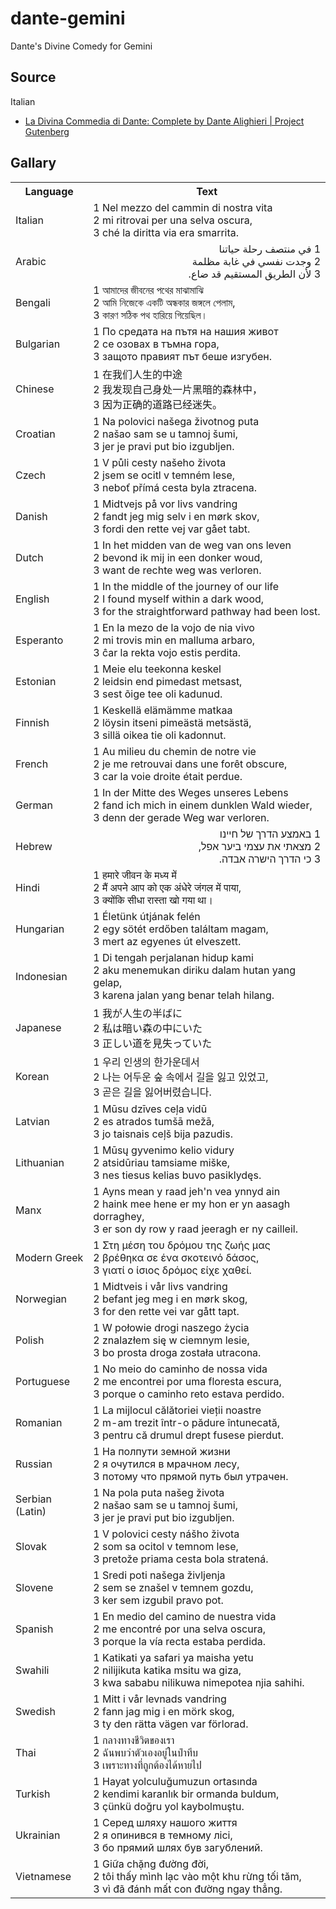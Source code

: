 # dante-gemini

Dante's Divine Comedy for Gemini

## Source

Italian

* [La Divina Commedia di Dante: Complete by Dante Alighieri | Project Gutenberg](https://www.gutenberg.org/ebooks/1000)

## Gallary

<table>
<tr><th>Language</th><th>Text</th></tr>
<tr><td>Italian</td><td>1 Nel mezzo del cammin di nostra vita<br>2 mi ritrovai per una selva oscura,<br>3 ché la diritta via era smarrita.</td></tr>
<tr><td>Arabic</td><td dir="rtl" align="right">1 في منتصف رحلة حياتنا<br>2 وجدت نفسي في غابة مظلمة<br>3 لأن الطريق المستقيم قد ضاع.</td></tr>
<tr><td>Bengali</td><td>1 আমাদের জীবনের পথের মাঝামাঝি<br>2 আমি নিজেকে একটি অন্ধকার জঙ্গলে পেলাম,<br>3 কারণ সঠিক পথ হারিয়ে গিয়েছিল।</td></tr>
<tr><td>Bulgarian</td><td>1 По средата на пътя на нашия живот<br>2 се озовах в тъмна гора,<br>3 защото правият път беше изгубен.</td></tr>
<tr><td>Chinese</td><td>1 在我们人生的中途<br>2 我发现自己身处一片黑暗的森林中，<br>3 因为正确的道路已经迷失。</td></tr>
<tr><td>Croatian</td><td>1 Na polovici našega životnog puta<br>2 našao sam se u tamnoj šumi,<br>3 jer je pravi put bio izgubljen.</td></tr>
<tr><td>Czech</td><td>1 V půli cesty našeho života<br>2 jsem se ocitl v temném lese,<br>3 neboť přímá cesta byla ztracena.</td></tr>
<tr><td>Danish</td><td>1 Midtvejs på vor livs vandring<br>2 fandt jeg mig selv i en mørk skov,<br>3 fordi den rette vej var gået tabt.</td></tr>
<tr><td>Dutch</td><td>1 In het midden van de weg van ons leven<br>2 bevond ik mij in een donker woud,<br>3 want de rechte weg was verloren.</td></tr>
<tr><td>English</td><td>1 In the middle of the journey of our life<br>2 I found myself within a dark wood,<br>3 for the straightforward pathway had been lost.</td></tr>
<tr><td>Esperanto</td><td>1 En la mezo de la vojo de nia vivo<br>2 mi trovis min en malluma arbaro,<br>3 ĉar la rekta vojo estis perdita.</td></tr>
<tr><td>Estonian</td><td>1 Meie elu teekonna keskel<br>2 leidsin end pimedast metsast,<br>3 sest õige tee oli kadunud.</td></tr>
<tr><td>Finnish</td><td>1 Keskellä elämämme matkaa<br>2 löysin itseni pimeästä metsästä,<br>3 sillä oikea tie oli kadonnut.</td></tr>
<tr><td>French</td><td>1 Au milieu du chemin de notre vie<br>2 je me retrouvai dans une forêt obscure,<br>3 car la voie droite était perdue.</td></tr>
<tr><td>German</td><td>1 In der Mitte des Weges unseres Lebens<br>2 fand ich mich in einem dunklen Wald wieder,<br>3 denn der gerade Weg war verloren.</td></tr>
<tr><td>Hebrew</td><td dir="rtl" align="right">1 באמצע הדרך של חיינו<br>2 מצאתי את עצמי ביער אפל,<br>3 כי הדרך הישרה אבדה.</td></tr>
<tr><td>Hindi</td><td>1 हमारे जीवन के मध्य में<br>2 मैं अपने आप को एक अंधेरे जंगल में पाया,<br>3 क्योंकि सीधा रास्ता खो गया था।</td></tr>
<tr><td>Hungarian</td><td>1 Életünk útjának felén<br>2 egy sötét erdőben találtam magam,<br>3 mert az egyenes út elveszett.</td></tr>
<tr><td>Indonesian</td><td>1 Di tengah perjalanan hidup kami<br>2 aku menemukan diriku dalam hutan yang gelap,<br>3 karena jalan yang benar telah hilang.</td></tr>
<tr><td>Japanese</td><td>1 我が人生の半ばに<br>2 私は暗い森の中にいた<br>3 正しい道を見失っていた</td></tr>
<tr><td>Korean</td><td>1 우리 인생의 한가운데서<br>2 나는 어두운 숲 속에서 길을 잃고 있었고,<br>3 곧은 길을 잃어버렸습니다.</td></tr>
<tr><td>Latvian</td><td>1 Mūsu dzīves ceļa vidū<br>2 es atrados tumšā mežā,<br>3 jo taisnais ceļš bija pazudis.</td></tr>
<tr><td>Lithuanian</td><td>1 Mūsų gyvenimo kelio vidury<br>2 atsidūriau tamsiame miške,<br>3 nes tiesus kelias buvo pasiklydęs.</td></tr>
<tr><td>Manx</td><td>1 Ayns mean y raad jeh'n vea ynnyd ain<br>2 haink mee hene er my hon er yn aasagh dorraghey,<br>3 er son dy row y raad jeeragh er ny cailleil.</td></tr>
<tr><td>Modern Greek</td><td>1 Στη μέση του δρόμου της ζωής μας<br>2 βρέθηκα σε ένα σκοτεινό δάσος,<br>3 γιατί ο ίσιος δρόμος είχε χαθεί.</td></tr>
<tr><td>Norwegian</td><td>1 Midtveis i vår livs vandring<br>2 befant jeg meg i en mørk skog,<br>3 for den rette vei var gått tapt.</td></tr>
<tr><td>Polish</td><td>1 W połowie drogi naszego życia<br>2 znalazłem się w ciemnym lesie,<br>3 bo prosta droga została utracona.</td></tr>
<tr><td>Portuguese</td><td>1 No meio do caminho de nossa vida<br>2 me encontrei por uma floresta escura,<br>3 porque o caminho reto estava perdido.</td></tr>
<tr><td>Romanian</td><td>1 La mijlocul călătoriei vieții noastre<br>2 m-am trezit într-o pădure întunecată,<br>3 pentru că drumul drept fusese pierdut.</td></tr>
<tr><td>Russian</td><td>1 На полпути земной жизни<br>2 я очутился в мрачном лесу,<br>3 потому что прямой путь был утрачен.</td></tr>
<tr><td>Serbian (Latin)</td><td>1 Na pola puta našeg života<br>2 našao sam se u tamnoj šumi,<br>3 jer je pravi put bio izgubljen.</td></tr>
<tr><td>Slovak</td><td>1 V polovici cesty nášho života<br>2 som sa ocitol v temnom lese,<br>3 pretože priama cesta bola stratená.</td></tr>
<tr><td>Slovene</td><td>1 Sredi poti našega življenja<br>2 sem se znašel v temnem gozdu,<br>3 ker sem izgubil pravo pot.</td></tr>
<tr><td>Spanish</td><td>1 En medio del camino de nuestra vida<br>2 me encontré por una selva oscura,<br>3 porque la vía recta estaba perdida.</td></tr>
<tr><td>Swahili</td><td>1 Katikati ya safari ya maisha yetu<br>2 nilijikuta katika msitu wa giza,<br>3 kwa sababu nilikuwa nimepotea njia sahihi.</td></tr>
<tr><td>Swedish</td><td>1 Mitt i vår levnads vandring<br>2 fann jag mig i en mörk skog,<br>3 ty den rätta vägen var förlorad.</td></tr>
<tr><td>Thai</td><td>1 กลางทางชีวิตของเรา<br>2 ฉันพบว่าตัวเองอยู่ในป่าทึบ<br>3 เพราะทางที่ถูกต้องได้หายไป</td></tr>
<tr><td>Turkish</td><td>1 Hayat yolculuğumuzun ortasında<br>2 kendimi karanlık bir ormanda buldum,<br>3 çünkü doğru yol kaybolmuştu.</td></tr>
<tr><td>Ukrainian</td><td>1 Серед шляху нашого життя<br>2 я опинився в темному лісі,<br>3 бо прямий шлях був загублений.</td></tr>
<tr><td>Vietnamese</td><td>1 Giữa chặng đường đời,<br>2 tôi thấy mình lạc vào một khu rừng tối tăm,<br>3 vì đã đánh mất con đường ngay thẳng.</td></tr>
</table>
